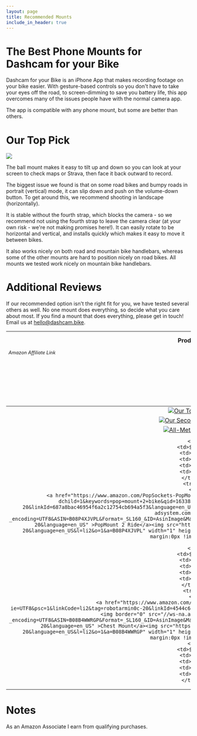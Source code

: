 ```yaml
---
layout: page
title: Recommended Mounts
include_in_header: true
---
```


# The Best Phone Mounts for Dashcam for your Bike
Dashcam for your Bike is an iPhone App that makes recording footage on your bike easier.
With gesture-based controls so you don't have to take your eyes off the road, to screen-dimming to save you battery life, this app overcomes many of the issues people have with the normal camera app.

The app is compatible with any phone mount, but some are better than others.

# Our Top Pick

<a href="https://www.amazon.com/gp/product/B079Z1CH9B/ref=as_li_ss_il?ie=UTF8&psc=1&linkCode=li3&tag=robotarmin0c-20&linkId=d3b488df028cb3f0f7c5f76378b37deb&language=en_US" target="_blank"><img border="0" src="//ws-na.amazon-adsystem.com/widgets/q?_encoding=UTF8&ASIN=B079Z1CH9B&Format=_SL250_&ID=AsinImage&MarketPlace=US&ServiceVersion=20070822&WS=1&tag=robotarmin0c-20&language=en_US" ></a><img src="https://ir-na.amazon-adsystem.com/e/ir?t=robotarmin0c-20&language=en_US&l=li3&o=1&a=B079Z1CH9B" width="1" height="1" border="0" alt="" style="border:none !important; margin:0px !important;" />

The ball mount makes it easy to tilt up and down so you can look at your screen to check maps or Strava, then face it back outward to record.

The biggest issue we found is that on some road bikes and bumpy roads in portrait (vertical) mode, it can slip down and push on the volume-down button.
To get around this, we recommend shooting in landscape (horizontally).

It is stable without the fourth strap, which blocks the camera - so we recommend not using the fourth strap to leave the camera clear (at your own risk - we're not making promises here!).
It can easily rotate to be horizontal and vertical, and installs quickly which makes it easy to move it between bikes.

It also works nicely on both road and mountain bike handlebars, whereas some of the other mounts are hard to position nicely on road bikes.
All mounts we tested work nicely on mountain bike handlebars.


# Additional Reviews

If our recommended option isn't the right fit for you, we have tested several others as well.
No one mount does everything, so decide what you care about most.
If you find a mount that does everything, please get in touch! Email us at hello@dashcam.bike.

<table style="text-align:center">
    <colgroup>
    <col width="25%" />
    <col width="15%" />
    <col width="15%" />
    <col width="15%" />
    <col width="15%" />
    <col width="15%" />
    </colgroup>
  <thead>
    <tr class="header">
        <th>Product</th>
        <th>Cost</th>
        <th>Tilts</th>
        <th>Strap-free</th>
        <th>Slip-free</th>
        <th>Popsocket?</th>
    </tr>
    <tr style="text-align: left; font-size: .8em; font-style: italic; vertical-align: top">
        <td>Amazon Affiliate Link</td>
        <td>Approximate cost, as of October 2020</td>
        <td>Swivels to let you look at your phone, then face it forward again</td>
        <td>Straps can partially block the camera</td>
        <td>If it slips, it might accidentally push the volume down button</td>
        <td>Is it compatible with a Popsocket?</td>
    </tr>
  </thead>
  <tbody>
    <tr>
        <td>
            <a href="https://www.amazon.com/gp/product/B079Z1CH9B/ref=as_li_ss_il?ie=UTF8&psc=1&linkCode=li2&tag=robotarmin0c-20&linkId=0d6c505ada2eb40ca9dfab1d2ce5417a&language=en_US" target="_blank"><img border="0" src="//ws-na.amazon-adsystem.com/widgets/q?_encoding=UTF8&ASIN=B079Z1CH9B&Format=_SL160_&ID=AsinImage&MarketPlace=US&ServiceVersion=20070822&WS=1&tag=robotarmin0c-20&language=en_US" >Our Top Pick</a><img src="https://ir-na.amazon-adsystem.com/e/ir?t=robotarmin0c-20&language=en_US&l=li2&o=1&a=B079Z1CH9B" width="1" height="1" border="0" alt="" style="border:none !important; margin:0px !important;" />
        </td>
        <td>$15</td>
        <td>✅</td>
        <td>✅</td>
        <td>❌</td>
        <td>✅</td>
    </tr>
    <tr>
        <td>
            <a href="https://www.amazon.com/visnfa-Adjustable-Universal-Accessories-Smartphones/dp/B08TWMZFR8/ref=as_li_ss_il?pd_rd_w=kzQ1l&pf_rd_p=eb19c5b7-e15e-4646-8a38-bda700402de6&pf_rd_r=6EYMBHBWZVW24GQWWEYY&pd_rd_r=5118b3e4-0d36-416a-8c41-8a02c7c0418a&pd_rd_wg=iuvZV&pd_rd_i=B08TWMZFR8&psc=1&linkCode=li2&tag=robotarmin0c-20&linkId=1cf4b86caeeaf81d0505d572fa8bb8d4&language=en_US" target="_blank"><img border="0" src="//ws-na.amazon-adsystem.com/widgets/q?_encoding=UTF8&ASIN=B08TWMZFR8&Format=_SL160_&ID=AsinImage&MarketPlace=US&ServiceVersion=20070822&WS=1&tag=robotarmin0c-20&language=en_US" >Our Second Choice</a><img src="https://ir-na.amazon-adsystem.com/e/ir?t=robotarmin0c-20&language=en_US&l=li2&o=1&a=B08TWMZFR8" width="1" height="1" border="0" alt="" style="border:none !important; margin:0px !important;" />
        </td>
        <td>$13</td>
        <td>✅</td>
        <td>✅</td>
        <td>✅</td>
        <td>❌</td>
    </tr>
    <tr>
        <td>
            <a href="https://www.amazon.com/GUB-Motorcycle-Aluminum-Rotation-Adjustable/dp/B07GKT8FBZ/ref=as_li_ss_il?_encoding=UTF8&pd_rd_w=WExxg&pf_rd_p=8b894231-4b84-44da-9446-c27cf0e8abc2&pf_rd_r=7S1SWGQFBXTEPWW6EA5G&pd_rd_r=138ae756-baa5-4b60-8632-c877df877f25&pd_rd_wg=ay0Gv&ref_=nav_youraccount_switchacct&linkCode=li2&tag=robotarmin0c-20&linkId=5b70f71a6ec74f1b2eb5f659cf6b5e1d&language=en_US" target="_blank"><img border="0" src="//ws-na.amazon-adsystem.com/widgets/q?_encoding=UTF8&ASIN=B07GKT8FBZ&Format=_SL160_&ID=AsinImage&MarketPlace=US&ServiceVersion=20070822&WS=1&tag=robotarmin0c-20&language=en_US" >All-Metal Mount</a><img src="https://ir-na.amazon-adsystem.com/e/ir?t=robotarmin0c-20&language=en_US&l=li2&o=1&a=B07GKT8FBZ" width="1" height="1" border="0" alt="" style="border:none !important; margin:0px !important;" />
            
        </td>
        <td>$20</td>
        <td>❌</td>
        <td>✅</td>
        <td>✅</td>
        <td>❌</td>
    </tr>
    <tr>
        <td>
            <a href="https://www.amazon.com/PopSockets-PopMount-Ride-Scooter-Bicycle/dp/B08P4XJVPL/ref=as_li_ss_il?dchild=1&keywords=pop+mount+2+bike&qid=1633807572&sr=8-1&linkCode=li2&tag=robotarmin0c-20&linkId=687a8bac46954f6a2c12754cb694a5f3&language=en_US" target="_blank"><img border="0" src="//ws-na.amazon-adsystem.com/widgets/q?_encoding=UTF8&ASIN=B08P4XJVPL&Format=_SL160_&ID=AsinImage&MarketPlace=US&ServiceVersion=20070822&WS=1&tag=robotarmin0c-20&language=en_US" >PopMount 2 Ride</a><img src="https://ir-na.amazon-adsystem.com/e/ir?t=robotarmin0c-20&language=en_US&l=li2&o=1&a=B08P4XJVPL" width="1" height="1" border="0" alt="" style="border:none !important; margin:0px !important;" />
            
        </td>
        <td>$30</td>
        <td>✅</td>
        <td>❌</td>
        <td>✅</td>
        <td>✅</td>
    </tr>
    <tr>
        <td>
            <a href="https://www.amazon.com/gp/product/B08B4WWRGP/ref=as_li_ss_il?ie=UTF8&psc=1&linkCode=li2&tag=robotarmin0c-20&linkId=4544c6f053d7b0f7926a6612be5e168f&language=en_US" target="_blank"><img border="0" src="//ws-na.amazon-adsystem.com/widgets/q?_encoding=UTF8&ASIN=B08B4WWRGP&Format=_SL160_&ID=AsinImage&MarketPlace=US&ServiceVersion=20070822&WS=1&tag=robotarmin0c-20&language=en_US" >Chest Mount</a><img src="https://ir-na.amazon-adsystem.com/e/ir?t=robotarmin0c-20&language=en_US&l=li2&o=1&a=B08B4WWRGP" width="1" height="1" border="0" alt="" style="border:none !important; margin:0px !important;" />
        </td>
        <td>$15</td>
        <td>❌</td>
        <td>✅</td>
        <td>✅</td>
        <td>✅</td>
    </tr>
  </tbody>
</table>

# Notes
As an Amazon Associate I earn from qualifying purchases.
